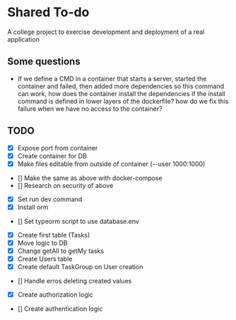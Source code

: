 # Shared To-do
A college project to exercise development and deployment of a real application


## Some questions
- If we define a CMD in a container that starts a server, started the container and failed, then added more dependencies so this command can work, how does the container install the dependencies if the install command is defined in lower layers of the dockerfile? how do we fix this failure when we have no access to the container?

## TODO 
- [x] Expose port from container 
- [x] Create container for DB
- [x] Make files editable from outside of container (--user 1000:1000)
- [] Make the same as above with docker-compose
- [] Research on security of above
- [x] Set run dev command
- [x] Install orm
- [] Set typeorm script to use database.env
- [x] Create first table (Tasks)
- [x] Move logic to DB
- [x] Change getAll to getMy tasks
- [x] Create Users table
- [x] Create default TaskGroup on User creation
- [] Handle erros deleting created values
- [x] Create authorization logic
- [] Create authentication logic